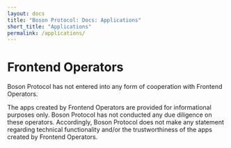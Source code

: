 ```yaml
---
layout: docs
title: "Boson Protocol: Docs: Applications"
short_title: "Applications"
permalink: /applications/
---
```


# Frontend Operators

Boson Protocol has not entered into any form of cooperation with Frontend Operators.

The apps created by Frontend Operators are provided for informational purposes only. Boson Protocol has not conducted any due diligence on these operators. Accordingly, Boson Protocol does not make any statement regarding technical functionality and/or the trustworthiness of the apps created by Frontend Operators.
